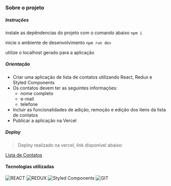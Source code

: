 ### Sobre o projeto


##### Instruções

instale as depêndencias do projeto com o comando abaixo
`npm i`

inicie o ambiente de desenvolvimento
`npm run dev`

utilize o localhost gerado para a aplicação

##### Orientação

- Criar uma aplicação de lista de contatos utilizando React, Redux e Styled Components
- Os contatos devem ter as seguintes informações:
  - nome completo
  - e-mail
  - telefone
- Incluir as funcionalidades de adição, remoção e edição dos itens da lista de contatos
- Publicar a aplicação na Vercel

##### Deploy

> Deploy realizado na vercel, link disponível abaixo:

<a href="https://projet-ebaccontatos-g8pdfohem-xxsusuxxs-projects.vercel.app">Lista de Contatos</a>

#### Tecnologias utilizadas

<img src="https://img.shields.io/badge/React-20232A?style=for-the-badge&logo=react&logoColor=61DAFB" alt="REACT" title="REACT" />
<img src="https://img.shields.io/badge/Redux-593D88?style=for-the-badge&logo=redux&logoColor=white" alt="REDUX" title="REDUX" />
<img src="https://img.shields.io/badge/styled--components-DB7093?style=for-the-badge&logo=styled-components&logoColor=white" alt="Styled Components" title="Styled Components" />
<img src="https://img.shields.io/badge/GIT-E44C30?style=for-the-badge&logo=git&logoColor=white" alt="GIT" title="GIT" />
